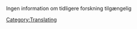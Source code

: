 Ingen information om tidligere forskning tilgængelig

[Category:Translating](Category:Translating "wikilink")